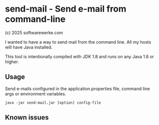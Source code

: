 # send-mail - Send e-mail from command-line

(c) 2025 softwarewerke.com

I wanted to have a way to send mail from the command line. All my hosts will have Java installed.

This tool is intentionally compiled with JDK 1.8 and runs on any Java 1.8 or higher.

## Usage

Send e-mails configured in the application.properties file, command line args or environment variables.

    java -jar send-mail.jar [option] config-file

## Known issues